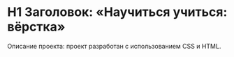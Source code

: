 # H1 Заголовок: «Научиться учиться: вёрстка»
Описание проекта: проект разработан с использованием CSS и HTML.
